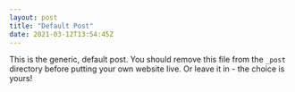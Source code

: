```yaml
---
layout: post
title: "Default Post"
date: 2021-03-12T13:54:45Z
---
```

This is the generic, default post. You should remove this file from the `_post` directory before putting your own website live. Or leave it in - the choice is yours!
